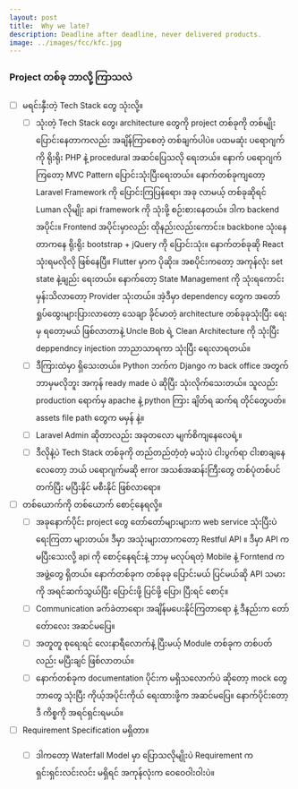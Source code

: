 ```yaml
---
layout: post
title:  Why we late?
description: Deadline after deadline, never delivered products.
image: ../images/fcc/kfc.jpg
---
```

### Project တစ်ခု ဘာလို့ ကြာသလဲ
- [ ] မရင်းနှီးတဲ့ Tech Stack တွေ သုံးလို့။
  - [ ] သုံးတဲ့ Tech Stack တွေ၊ architecture တွေကို project တစ်ခုကို တစ်မျိုးပြောင်းနေတာကလည်း အချိန်ကြာစေတဲ့ တစ်ချက်ပါပဲ။ ပထမဆုံး ပရောဂျက်ကို ရိုးရိုး PHP နဲ့ procedural အဆင်ပြေသလို ရေးတယ်။ နောက် ပရောဂျက်ကြတော့ MVC Pattern ပြောင်းသုံးပြီးရေးတယ်။ နောက်တစ်ခုကျတော့ Laravel Framework ကို ပြောင်းကြပြန်ရော၊ အခု လာမယ့် တစ်ခုဆိုရင် Luman လိုမျိုး api framework ကို သုံးဖို့ စဉ်းစားနေတယ်။ ဒါက backend အပိုင်း။ Frontend အပိုင်းမှာလည်း ထိုနည်းလည်းကောင်း။ backbone သုံးနေတာကနေ ရိုးရိုး bootstrap + jQuery ကို ပြောင်းသုံး။ နောက်တစ်ခုဆို React သုံးရမလိုလို ဖြစ်နေပြီ။ Flutter မှာက ပိုဆိုး။ အစပိုင်းကတော့ အကုန်လုံး set state နဲ့ချည်း ရေးတယ်။ နောက်တော့ State Management ကို သုံးရကောင်းမှန်းသိလာတော့ Provider သုံးတယ်။ အဲ့ဒီမှာ dependency တွေက အတော် ရှုပ်ထွေးများပြားလာတော့ သေချာ ခိုင်မာတဲ့ architecture တစ်ခုခုသုံးပြီး ရေးမှ ရတော့မယ် ဖြစ်လာတာနဲ့ Uncle Bob ရဲ့ Clean Architecture ကို သုံးပြီး deppendncy injection ဘာညာသာရကာ သုံးပြီး ရေးလာရတယ်။
  - [ ] ဒီကြားထဲမှာ ရှိသေးတယ်။ Python ဘက်က Django က back office အတွက် ဘာမှမလိုဘူး အကုန် ready made ပဲ ဆိုပြီး သုံးလိုက်သေးတယ်။ သူလည်း production ရောက်မှ apache နဲ့ python ကြား ချိတ်ရ ဆက်ရ တိုင်တွေပတ်။ assets file path တွေက မမှန် နဲ့။ 
  - [ ] Laravel Admin ဆိုတာလည်း အခုတလော မျက်စိကျနေလေရဲ့။
  - [ ] ဒီလိုနဲ့ပဲ Tech Stack တစ်ခုကို တည်တည်တံ့တံ့ မသုံးပဲ ငါးပွက်ရာ ငါးစာချနေလေတော့ ဘယ် ပရောဂျက်မဆို error အသစ်အဆန်းကြီးတွေ တစ်ပုံတစ်ပင်တက်ပြီး မပြီးနိုင် မစီးနိုင် ဖြစ်လာရော။
- [ ] တစ်ယောက်ကို တစ်ယောက် စောင့်နေရလို့။
  - [ ] အခုနောက်ပိုင်း project တွေ တော်တော်များများက web service သုံးပြီးပဲ ရေးကြတာ များတယ်။ ဒီမှာ အသုံးများတာကတော့ Restful API ။ ဒီမှာ API က မပြီးသေးလို့ api ကို စောင့်နေရင်းနဲ့ ဘာမှ မလုပ်ရတဲ့ Mobile နဲ့ Forntend က အဖွဲ့တွေ ရှိတယ်။ နောက်တစ်ခုက တစ်ခုခု ပြောင်းမယ် ပြင်မယ်ဆို API သမားကို အရင်ဆက်သွယ်ပြီး ပြောင်းဖို့ ပြင်ဖို့ ပြော၊ ပြီးရင် စောင့်။
  - [ ] Communication ခက်ခဲတာရော၊ အချိန်မပေးနိုင်ကြတာရော နဲ့ ဒီနည်းက တော်တ်ောလေး အဆင်မပြေ။
  - [ ] အတူတူ စုရေးရင် လေးနာရီလောက်နဲ့ ပြီးမယ့် Module တစ်ခုက တစ်ပတ်လည်း မပြီးချင် ဖြစ်လာတယ်။
  - [ ] နောက်တစ်ခုက documentation ပိုင်းက မရှိသလောက်ပဲ ဆိုတော့ mock တွေဘာတွေ သုံးပြီး ကိုယ့်အပိုင်းကိုယ် ရေးထားဖို့က အဆင်မပြေ။ နောက်ပိုင်းတော့ ဒီ ကိစ္စကို အရင်ရှင်းရမယ်။
- [ ] Requirement Specification မရှိတာ။
  - [ ] ဒါကတော့ Waterfall Model မှာ ပြောသလိုမျိုးပဲ Requirement က ရှင်းရှင်းလင်းလင်း မရှိရင် အကုန်လုံးက ဝေဝေဝါးဝါးပဲ။


